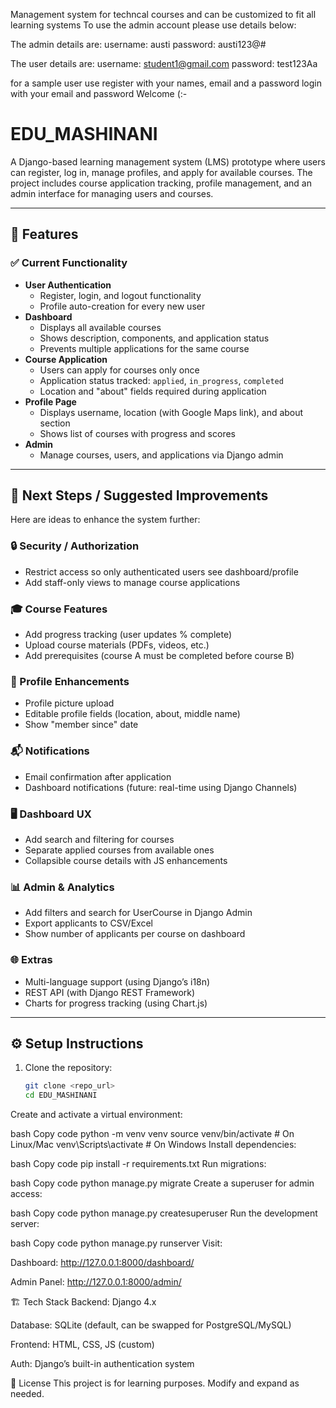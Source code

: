 Management system for techncal courses and can be customized to fit all learning systems
To use the admin account please use details below:

The admin details are:
    username: austi
    password: austi123@#

The user details are:
    username: student1@gmail.com
    password: test123Aa

for a sample user use
register with your names, email and a password
login with your email and password
Welcome (:-


# EDU_MASHINANI

A Django-based learning management system (LMS) prototype where users can register, log in, manage profiles, and apply for available courses. The project includes course application tracking, profile management, and an admin interface for managing users and courses.

---

## 🚀 Features

### ✅ Current Functionality
- **User Authentication**
  - Register, login, and logout functionality
  - Profile auto-creation for every new user
- **Dashboard**
  - Displays all available courses
  - Shows description, components, and application status
  - Prevents multiple applications for the same course
- **Course Application**
  - Users can apply for courses only once
  - Application status tracked: `applied`, `in_progress`, `completed`
  - Location and "about" fields required during application
- **Profile Page**
  - Displays username, location (with Google Maps link), and about section
  - Shows list of courses with progress and scores
- **Admin**
  - Manage courses, users, and applications via Django admin

---

## 📌 Next Steps / Suggested Improvements
Here are ideas to enhance the system further:

### 🔒 Security / Authorization
- Restrict access so only authenticated users see dashboard/profile
- Add staff-only views to manage course applications

### 🎓 Course Features
- Add progress tracking (user updates % complete)
- Upload course materials (PDFs, videos, etc.)
- Add prerequisites (course A must be completed before course B)

### 📑 Profile Enhancements
- Profile picture upload
- Editable profile fields (location, about, middle name)
- Show "member since" date

### 📬 Notifications
- Email confirmation after application
- Dashboard notifications (future: real-time using Django Channels)

### 🖥 Dashboard UX
- Add search and filtering for courses
- Separate applied courses from available ones
- Collapsible course details with JS enhancements

### 📊 Admin & Analytics
- Add filters and search for UserCourse in Django Admin
- Export applicants to CSV/Excel
- Show number of applicants per course on dashboard

### 🌐 Extras
- Multi-language support (using Django’s i18n)
- REST API (with Django REST Framework)
- Charts for progress tracking (using Chart.js)

---

## ⚙️ Setup Instructions

1. Clone the repository:
   ```bash
   git clone <repo_url>
   cd EDU_MASHINANI
Create and activate a virtual environment:

bash
Copy code
python -m venv venv
source venv/bin/activate   # On Linux/Mac
venv\Scripts\activate      # On Windows
Install dependencies:

bash
Copy code
pip install -r requirements.txt
Run migrations:

bash
Copy code
python manage.py migrate
Create a superuser for admin access:

bash
Copy code
python manage.py createsuperuser
Run the development server:

bash
Copy code
python manage.py runserver
Visit:

Dashboard: http://127.0.0.1:8000/dashboard/

Admin Panel: http://127.0.0.1:8000/admin/

🏗 Tech Stack
Backend: Django 4.x

Database: SQLite (default, can be swapped for PostgreSQL/MySQL)

Frontend: HTML, CSS, JS (custom)

Auth: Django’s built-in authentication system

📜 License
This project is for learning purposes. Modify and expand as needed.